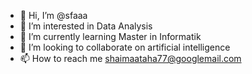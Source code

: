 - 👋 Hi, I’m @sfaaa
- 👀 I’m interested in Data Analysis
- 🌱 I’m currently learning Master in Informatik
- 💞️ I’m looking to collaborate on artificial intelligence
- 📫 How to reach me shaimaataha77@googlemail.com
<!---
sfaaa/sfaaa is a ✨ special ✨ repository because its `README.md` (this file) appears on your GitHub profile.
You can click the Preview link to take a look at your changes.
--->
